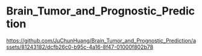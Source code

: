 # Brain_Tumor_and_Prognostic_Prediction

https://github.com/JuChunHuang/Brain_Tumor_and_Prognostic_Prediction/assets/81243182/dcfb26c0-b95c-4a16-8f47-01000f802b78

